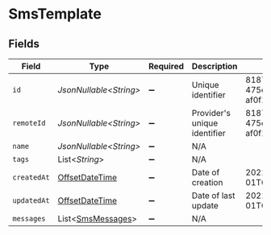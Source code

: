 # SmsTemplate


## Fields

| Field                                                                                     | Type                                                                                      | Required                                                                                  | Description                                                                               | Example                                                                                   |
| ----------------------------------------------------------------------------------------- | ----------------------------------------------------------------------------------------- | ----------------------------------------------------------------------------------------- | ----------------------------------------------------------------------------------------- | ----------------------------------------------------------------------------------------- |
| `id`                                                                                      | *JsonNullable\<String>*                                                                   | :heavy_minus_sign:                                                                        | Unique identifier                                                                         | 8187e5da-dc77-475e-9949-af0f1fa4e4e3                                                      |
| `remoteId`                                                                                | *JsonNullable\<String>*                                                                   | :heavy_minus_sign:                                                                        | Provider's unique identifier                                                              | 8187e5da-dc77-475e-9949-af0f1fa4e4e3                                                      |
| `name`                                                                                    | *JsonNullable\<String>*                                                                   | :heavy_minus_sign:                                                                        | N/A                                                                                       |                                                                                           |
| `tags`                                                                                    | List\<*String*>                                                                           | :heavy_minus_sign:                                                                        | N/A                                                                                       |                                                                                           |
| `createdAt`                                                                               | [OffsetDateTime](https://docs.oracle.com/javase/8/docs/api/java/time/OffsetDateTime.html) | :heavy_minus_sign:                                                                        | Date of creation                                                                          | 2021-01-01T00:00:00.000Z                                                                  |
| `updatedAt`                                                                               | [OffsetDateTime](https://docs.oracle.com/javase/8/docs/api/java/time/OffsetDateTime.html) | :heavy_minus_sign:                                                                        | Date of last update                                                                       | 2021-01-01T00:00:00.000Z                                                                  |
| `messages`                                                                                | List\<[SmsMessages](../../models/components/SmsMessages.md)>                              | :heavy_minus_sign:                                                                        | N/A                                                                                       |                                                                                           |